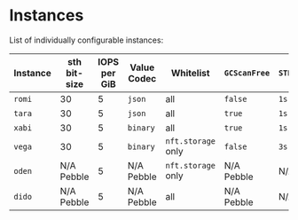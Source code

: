# Instances

List of individually configurable instances:

| Instance | sth bit-size | IOPS per GiB  | Value Codec  | Whitelist           | `GCScanFree` | `STHSyncInterval` | Running                                                                                                                                       |
|----------|--------------|---------------|--------------|---------------------|--------------|-------------------|-----------------------------------------------------------------------------------------------------------------------------------------------|
| `romi`   | 30           | 5             | `json`       | all                 | `false`      | `1s`              | [945940507682064093e846ecc8578a58a5f16535](https://github.com/filecoin-project/storetheindex/commit/945940507682064093e846ecc8578a58a5f16535) |
| `tara`   | 30           | 5             | `json`       | all                 | `true`       | `1s`              | [945940507682064093e846ecc8578a58a5f16535](https://github.com/filecoin-project/storetheindex/commit/945940507682064093e846ecc8578a58a5f16535) |
| `xabi`   | 30           | 5             | `binary`     | all                 | `true`       | `1s`              | [945940507682064093e846ecc8578a58a5f16535](https://github.com/filecoin-project/storetheindex/commit/945940507682064093e846ecc8578a58a5f16535) |
| `vega`   | 30           | 5             | `binary`     | `nft.storage` only  | `false`      | `3s`              | [d784e8b434ed98abe3fb9477a970bf151ce93714](https://github.com/filecoin-project/storetheindex/commit/d784e8b434ed98abe3fb9477a970bf151ce93714) |
| `oden`   | N/A Pebble         | 5             | N/A Pebble    | `nft.storage` only | N/A Pebble     | N/A Pebble         | [cf5098acf49b51915b610f3929643489db95f6e7](https://github.com/filecoin-project/storetheindex/commit/cf5098acf49b51915b610f3929643489db95f6e7) |
| `dido`   | N/A Pebble         | 5             | N/A Pebble    | all                | N/A Pebble     | N/A Pebble         | [680835e8b824bfc6c311ebc67ec4e75580897b0b](https://github.com/filecoin-project/storetheindex/commit/680835e8b824bfc6c311ebc67ec4e75580897b0b) |

